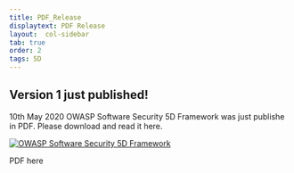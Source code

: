 ```yaml
---
title: PDF_Release
displaytext: PDF Release
layout:  col-sidebar
tab: true
order: 2
tags: 5D
---
```


## Version 1 just published!
10th May 2020
OWASP Software Security 5D Framework was just publishe in PDF.
Please download and read it here.

[![OWASP Software Security 5D Framework](assets/images/OWASPSwSec5dv1.png)](https://pdf)

PDF here
